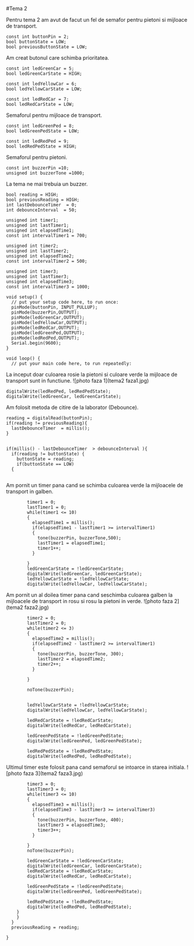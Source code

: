 #Tema 2

Pentru tema 2 am avut de facut un fel de semafor pentru pietoni si mijloace de transport.
```
const int buttonPin = 2;
bool buttonState = LOW;
bool previousButtonState = LOW;
```
Am creat butonul care schimba prioritatea.
```
const int ledGreenCar = 5;
bool ledGreenCarState = HIGH;

const int ledYellowCar = 6;
bool ledYellowCarState = LOW;

const int ledRedCar = 7;
bool ledRedCarState = LOW;
```
Semaforul pentru mijloace de transport.
```
const int ledGreenPed = 8;
bool ledGreenPedState = LOW;

const int ledRedPed = 9;
bool ledRedPedState = HIGH;
```
Semaforul pentru pietoni.
```
const int buzzerPin =10;
unsigned int buzzerTone =1000;

```
La tema ne mai trebuia un buzzer.
```
bool reading = HIGH;
bool previousReading = HIGH;
int lastDebounceTimer  = 0;
int debounceInterval  = 50;

unsigned int timer1;
unsigned int lastTimer1;
unsigned int elapsedTime1;
const int intervalTimer1 = 700;

unsigned int timer2;
unsigned int lastTimer2;
unsigned int elapsedTime2;
const int intervalTimer2 = 500;

unsigned int timer3;
unsigned int lastTimer3;
unsigned int elapsedTime3;
const int intervalTimer3 = 1000;

void setup() {
  // put your setup code here, to run once:
  pinMode(buttonPin, INPUT_PULLUP);
  pinMode(buzzerPin,OUTPUT);
  pinMode(ledGreenCar,OUTPUT);
  pinMode(ledYellowCar,OUTPUT);
  pinMode(ledRedCar,OUTPUT);
  pinMode(ledGreenPed,OUTPUT);
  pinMode(ledRedPed,OUTPUT);
  Serial.begin(9600);
}

void loop() {
  // put your main code here, to run repeatedly:
  ```
  La inceput doar culoarea rosie la pietoni si culoare verde la mijloace de transport sunt in functiune. 
  ![photo faza 1](tema2 faza1.jpg)
  ```
  digitalWrite(ledRedPed, ledRedPedState);
  digitalWrite(ledGreenCar, ledGreenCarState);
  ```
  Am folosit metoda de citire de la laborator (Debounce).
  ```
  reading = digitalRead(buttonPin);
  if(reading != previousReading){
    lastDebounceTimer  = millis();
  }
    
    
  if(millis() - lastDebounceTimer  > debounceInterval ){
    if(reading != buttonState) {
      buttonState = reading;
      if(buttonState == LOW)
    {
              
```
Am pornit un timer pana cand se schimba culoarea verde la mijloacele de transport in galben.
```
        timer1 = 0;
        lastTimer1 = 0;
        while(timer1 <= 10)
        {
          elapsedTime1 = millis();
          if(elapsedTime1 - lastTimer1 >= intervalTimer1)
          {
            tone(buzzerPin, buzzerTone,500);
            lastTimer1 = elapsedTime1;
            timer1++;
          }
               
        }
        ledGreenCarState = !ledGreenCarState;
        digitalWrite(ledGreenCar, ledGreenCarState);
        ledYellowCarState = !ledYellowCarState; 
        digitalWrite(ledYellowCar, ledYellowCarState);
```
Am pornit un al doilea timer pana cand seschimba culoarea galben la mijloacele de transport in rosu si rosu la pietoni in verde.
![photo faza 2](tema2 faza2.jpg)
```
        timer2 = 0;
        lastTimer2 = 0;
        while(timer2 <= 3)
        {
          elapsedTime2 = millis();
          if(elapsedTime2 - lastTimer2 >= intervalTimer1)
          {
            tone(buzzerPin, buzzerTone, 300);
            lastTimer2 = elapsedTime2;
            timer2++;
          }
            
        }

        noTone(buzzerPin);
                
        
        ledYellowCarState = !ledYellowCarState; 
        digitalWrite(ledYellowCar, ledYellowCarState);
        
        ledRedCarState = !ledRedCarState;
        digitalWrite(ledRedCar, ledRedCarState);
        
        ledGreenPedState = !ledGreenPedState;
        digitalWrite(ledGreenPed, ledGreenPedState);
        
        ledRedPedState = !ledRedPedState;
        digitalWrite(ledRedPed, ledRedPedState);
```
Ultimul timer este folosit pana cand semaforul se intoarce in starea initiala.
![photo faza 3](tema2 faza3.jpg)
```
        timer3 = 0;
        lastTimer3 = 0;
        while(timer3 <= 10)
        {
          elapsedTime3 = millis();
          if(elapsedTime3 - lastTimer3 >= intervalTimer3)
          {
            tone(buzzerPin, buzzerTone, 400);
            lastTimer3 = elapsedTime3;
            timer3++;
          }
            
        }
        noTone(buzzerPin);
        
        ledGreenCarState = !ledGreenCarState;
        digitalWrite(ledGreenCar, ledGreenCarState);
        ledRedCarState = !ledRedCarState;
        digitalWrite(ledRedCar, ledRedCarState);
        
        ledGreenPedState = !ledGreenPedState;
        digitalWrite(ledGreenPed, ledGreenPedState);
        
        ledRedPedState = !ledRedPedState;
        digitalWrite(ledRedPed, ledRedPedState);
    }
    }
  }
  previousReading = reading;

}
```
